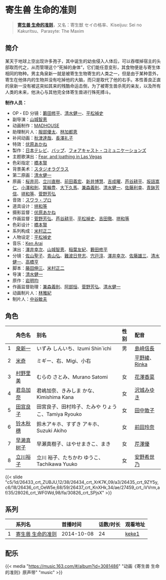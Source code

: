 # 寄生兽 生命的准则


> <u>**[寄生兽 生命的准则](https://bgm.tv/subject/88433)**</u>，又名：寄生獣 セイの格率、Kiseijuu: Sei no Kakuritsu、Parasyte: The Maxim

## 简介

某天于地球上空出现许多孢子，其中诞生的幼虫侵入人体后，可以吞噬掉宿主的头部取而代之，从而管理这个“死掉的身体”，它们能任意变形，其食物便是与寄生体相同的物种。男主角泉新一就是被寄生生物寄生的人类之一，但是由于某种意外，寄生在他体内的生物并没有吃掉他的大脑，而只是取代了他的右手。本性善良正直的泉新一没有被这突如其来的残酷命运击倒，为了被寄生兽杀死的亲友，以及所有人类的未来，他决心与其他完全体寄生兽进行殊死搏斗。

**制作人员：**
- OP・ED 分镜：[籔田修平](https://bgm.tv/person/26106)、[清水健一](https://bgm.tv/person/12968)、[平松禎史](https://bgm.tv/person/1756)
- 副导演：[山城智恵](https://bgm.tv/person/15804)
- 动画制作：[MADHOUSE](https://bgm.tv/person/603)
- 助理制片人：[服部優太](https://bgm.tv/person/51364)、[林加都恵](https://bgm.tv/person/51283)
- 补间动画：[秋津達哉](https://bgm.tv/person/57397)、[長澤礼子](https://bgm.tv/person/41604)
- 特效：[伏原あかね](https://bgm.tv/person/25630)
- 製作：[日本テレビ](https://bgm.tv/person/492)、[バップ](https://bgm.tv/person/823)、[フォアキャスト・コミュニケーションズ](https://bgm.tv/person/51740)
- 主题歌演出：[Fear, and loathing in Las Vegas](https://bgm.tv/person/13694)
- 色彩指定：[橋本賢](https://bgm.tv/person/2073)
- 背景美术：[スタジオラグラス](https://bgm.tv/person/36768)
- 第二原画：[清水健一](https://bgm.tv/person/12968)
- 原画：[桜井司](https://bgm.tv/person/3759)、[立川直樹](https://bgm.tv/person/10898)、[前田義宏](https://bgm.tv/person/25421)、[新井博慧](https://bgm.tv/person/21343)、[吉成曜](https://bgm.tv/person/9752)、[芦谷耕平](https://bgm.tv/person/14766)、[坂詰嵩仁](https://bgm.tv/person/18228)、[小澤和則](https://bgm.tv/person/21362)、[箕輪豊](https://bgm.tv/person/1999)、[大下久馬](https://bgm.tv/person/1720)、[兼森義則](https://bgm.tv/person/753)、[清水健一](https://bgm.tv/person/12968)、[佐藤利幸](https://bgm.tv/person/3205)、[青鉢芳信](https://bgm.tv/person/25851)、[垪和等](https://bgm.tv/person/11400)、[菅野芳弘](https://bgm.tv/person/12509)
- 音效：[スワラ・プロ](https://bgm.tv/person/2662)
- 道具设计：[垪和等](https://bgm.tv/person/11400)
- 摄影监督：[伏原あかね](https://bgm.tv/person/25630)
- 作画监督：[菅野芳弘](https://bgm.tv/person/12509)、[芦谷耕平](https://bgm.tv/person/14766)、[平松禎史](https://bgm.tv/person/1756)、[吉田徹](https://bgm.tv/person/418)、[垪和等](https://bgm.tv/person/11400)
- 色彩设计：[橋本賢](https://bgm.tv/person/2073)
- 系列构成：[米村正二](https://bgm.tv/person/571)
- 人物设定：[平松禎史](https://bgm.tv/person/1756)
- 音乐：[Ken Arai](https://bgm.tv/person/15876)
- 演出：[澤井幸次](https://bgm.tv/person/909)、[山城智恵](https://bgm.tv/person/15804)、[稲葉友紀](https://bgm.tv/person/26717)、[籔田修平](https://bgm.tv/person/26106)
- 分镜：[佐山聖子](https://bgm.tv/person/900)、[青山弘](https://bgm.tv/person/2681)、[難波日登志](https://bgm.tv/person/942)、[宍戸淳](https://bgm.tv/person/2887)、[澤井幸次](https://bgm.tv/person/909)、[佐藤雄三](https://bgm.tv/person/780)、[清水健一](https://bgm.tv/person/12968)、[高橋亨](https://bgm.tv/person/1210)
- 脚本：[藤田伸三](https://bgm.tv/person/218)、[米村正二](https://bgm.tv/person/571)
- 导演：[清水健一](https://bgm.tv/person/12968)
- 原作：[岩明均](https://bgm.tv/person/7641)
- 作画监督助理：[兼森義則](https://bgm.tv/person/753)、[阿部恒](https://bgm.tv/person/36)、[菅野芳弘](https://bgm.tv/person/12509)、[清水健一](https://bgm.tv/person/12968)
- 动画制片人：[林雅紀](https://bgm.tv/person/16301)
- 制片人：[中谷敏夫](https://bgm.tv/person/51697)

## 角色

|     |   角色名   |   别名  | 性别 |  配音  |
|:--- |:------  |:----      |:---  |:--   |
| 1 | [泉新一](https://bgm.tv/character/26433) | いずみ しんいち、Izumi Shin`ichi | 男 | [島﨑信長](https://bgm.tv/person/7392) |
| 2 | [米奇](https://bgm.tv/character/26434) | ミギー、右、Migi、小右 |  | [平野綾](https://bgm.tv/person/4158)、[Rinka](https://bgm.tv/person/22937) |
| 3 | [村野里美](https://bgm.tv/character/26435) | むらの さとみ、Murano Satomi | 女 | [花澤香菜](https://bgm.tv/person/4765) |
| 4 | [君岛加奈](https://bgm.tv/character/26436) | 君嶋加奈、きみしま かな、Kimishima Kana | 女 | [沢城みゆき](https://bgm.tv/person/4244) |
| 5 | [田宫良子](https://bgm.tv/character/26437) | 田宮良子、田村玲子、たみや りょうこ、Tamiya Ryouko | 女 | [田中敦子](https://bgm.tv/person/3873) |
| 6 | [铃木秋穗](https://bgm.tv/character/27459) | 鈴木アキホ、すずき アキホ、Suzuki Akiho | 女 | [前田玲奈](https://bgm.tv/person/12761) |
| 7 | [早濑真树子](https://bgm.tv/character/28026) | 早瀬真樹子、はやせまきこ、まき | 女 | [芹澤優](https://bgm.tv/person/10035) |
| 8 | [立川裕子](https://bgm.tv/character/30826) | 立川 裕子、たちかわ ゆうこ、Tachikawa Yuuko | 女 | [安野希世乃](https://bgm.tv/person/7185) |

{{< slide "c5/1d/26433_crt_ZUBJU,12/38/26434_crt_XrK7K,09/a3/26435_crt_9ZY5y,c6/18/26436_crt_OeW5e,68/59/26437_crt_KnXHk,34/ae/27459_crt_iVVrm,af/35/28026_crt_WF0Wd,98/fa/30826_crt_SPjsX" >}}

## 系列

|     | 系列名       | 首播时间       | 话数/时长 | 观看地址                                                    |
| :-- | :-------- | :--------- | :---- | :------------------------------------------------------ |
| 1   |[寄生兽 生命的准则](https://bgm.tv/subject/88433)| 2014-10-08 | 24    | [keke1](https://www.keke1.app/play/28276-4-248439.html) |


## 配乐

{{< media "https://music.163.com/#/album?id=3081486"
"动画《寄生兽 生命的准则》原声带"
"music" >}}
